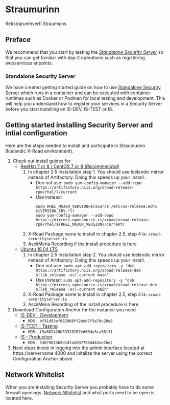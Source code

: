 # Straumurinn
Rekstrarumhverfi Straumsins

## Preface

We recommend that you start by testing the [*Standalone Security Server*](https://github.com/digitaliceland/Straumurinn/blob/master/DOC/Manuals/standalone_security_server_tutorial.md) so that you can get familiar with day-2 operations such as registering webservices enpoints.

### Standalone Security Server

We have created getting started guide on how to use [Standalone Security Server](https://github.com/digitaliceland/Straumurinn/blob/master/DOC/Manuals/standalone_security_server_tutorial.md) which runs in a container and can be executed with container runtimes such as Docker or Podman for local testing  and development. This will help you understand how to register your services in a Security Server before you start installing on IS-DEV, IS-TEST or IS.

## Getting started installing Security Server and intial configuration
Here are the steps needed to install and participate in Straumurinn (Icelandic X-Road environment).
1. Check out install guides for
    - [RedHat 7 or 8 / CentOS 7 or 8 *(Recommended)*](https://github.com/nordic-institute/X-Road/blob/develop/doc/Manuals/ig-ss_x-road_v6_security_server_installation_guide_for_rhel.md)
        1. In chapter 2.5 Installation step 1. You should use Icelandic mirror instead of Artifactory. Doing this speeds up your install.
            * Don not use: `sudo yum-config-manager --add-repo https://artifactory.niis.org/xroad-release-rpm/rhel/7/current`
            * Use instead: 
                ```
                sudo RHEL_MAJOR_VERSION=$(source /etc/os-release;echo ${VERSION_ID%.*})
                sudo yum-config-manager --add-repo https://mirrors.opensource.is/xroad/xroad-release-rpm/rhel/${RHEL_MAJOR_VERSION}/current/
                ```
        2. X-Road Package name to install in chapter 2.5, step 4 is: `xroad-securityserver-is`
        3. [AsciiMena Recording if the install procedure is here](https://asciinema.org/a/xQIsVCnYL0sq9eOKgIzddqXHB)
    - [Ubuntu 18.04 LTS](https://github.com/nordic-institute/X-Road/blob/develop/doc/Manuals/ig-ss_x-road_v6_security_server_installation_guide.md)
        1. In chapter 2.5 Installation step 2. You should use Icelandic mirror instead of Artifactory. Doing this speeds up your install.
            * Don not use: `sudo apt-add-repository -y "deb https://artifactory.niis.org/xroad-release-deb $(lsb_release -sc)-current main"`
            * Use instead: `sudo apt-add-repository -y "deb https://mirrors.opensource.is/xroad/xroad-release-deb $(lsb_release -sc)-current main"`
        2. X-Road Package name to install in chapter 2.5, step 4 is: `xroad-securityserver-is`
        3. AsciiMena Recording of the install procedure is here
2. Download Configuration Anchor for the instance you need
    - [IS-DEV - Development](Anchor/IS-DEV/configuration_anchor_IS-DEV.xml)
        - `MD5: bf31d93ef082968ff24ed7f3a7dc20e8`
    - [IS-TEST - Testing](Anchor/IS-TEST/configuration_anchor_IS-TEST.xml)
        - `MD5: f9a682420b33328267ed66da3ca38f31`
    - [IS - Production](Anchor/IS/configuration_anchor_IS.xml)
        - `MD5: 53679813b9d1dfa2607756d482ee76e2`
3. Next steps invole in logging into the admin interface located at https://servername:4000 and initalize the server using the correct Configuration Anchor above.

## Network Whitelist

When you are installing Security Server you probably have to do some firewall openings. [Network Whitelist](https://github.com/digitaliceland/Straumurinn/blob/master/DOC/Manuals/ig-ss-security_server_install_guide.md) and what ports need to be open is located here.
